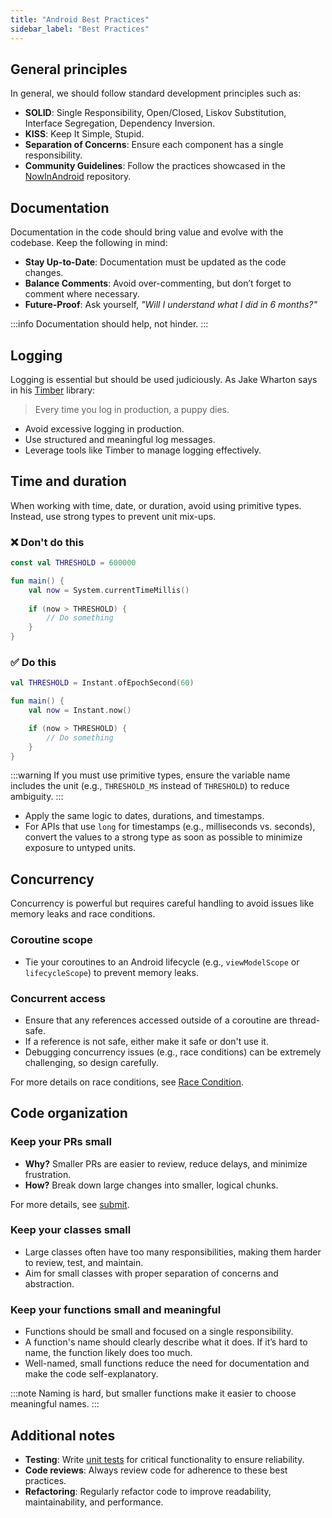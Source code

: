 ```yaml
---
title: "Android Best Practices"
sidebar_label: "Best Practices"
---
```


## General principles

In general, we should follow standard development principles such as:

- **SOLID**: Single Responsibility, Open/Closed, Liskov Substitution, Interface Segregation, Dependency Inversion.
- **KISS**: Keep It Simple, Stupid.
- **Separation of Concerns**: Ensure each component has a single responsibility.
- **Community Guidelines**: Follow the practices showcased in the [NowInAndroid](https://github.com/android/nowinandroid) repository.

## Documentation

Documentation in the code should bring value and evolve with the codebase. Keep the following in mind:

- **Stay Up-to-Date**: Documentation must be updated as the code changes.
- **Balance Comments**: Avoid over-commenting, but don’t forget to comment where necessary.
- **Future-Proof**: Ask yourself, *"Will I understand what I did in 6 months?"*

:::info
Documentation should help, not hinder.
:::

## Logging

Logging is essential but should be used judiciously. As Jake Wharton says in his [Timber](https://github.com/JakeWharton/timber) library:

> Every time you log in production, a puppy dies.

- Avoid excessive logging in production.
- Use structured and meaningful log messages.
- Leverage tools like Timber to manage logging effectively.

## Time and duration

When working with time, date, or duration, avoid using primitive types. Instead, use strong types to prevent unit mix-ups.

### ❌ Don't do this

```kotlin
const val THRESHOLD = 600000

fun main() {
    val now = System.currentTimeMillis()
    
    if (now > THRESHOLD) {
        // Do something
    }
}
```

### ✅ Do this

```kotlin
val THRESHOLD = Instant.ofEpochSecond(60)

fun main() {
    val now = Instant.now()

    if (now > THRESHOLD) {
        // Do something
    }
}
```

:::warning
If you must use primitive types, ensure the variable name includes the unit (e.g., `THRESHOLD_MS` instead of `THRESHOLD`) to reduce ambiguity.
:::

- Apply the same logic to dates, durations, and timestamps.
- For APIs that use `long` for timestamps (e.g., milliseconds vs. seconds), convert the values to a strong type as soon as possible to minimize exposure to untyped units.

## Concurrency

Concurrency is powerful but requires careful handling to avoid issues like memory leaks and race conditions.

### Coroutine scope

- Tie your coroutines to an Android lifecycle (e.g., `viewModelScope` or `lifecycleScope`) to prevent memory leaks.

### Concurrent access

- Ensure that any references accessed outside of a coroutine are thread-safe.
- If a reference is not safe, either make it safe or don't use it.
- Debugging concurrency issues (e.g., race conditions) can be extremely challenging, so design carefully.

For more details on race conditions, see [Race Condition](https://en.wikipedia.org/wiki/Race_condition#In_software).

## Code organization

### Keep your PRs small

- **Why?** Smaller PRs are easier to review, reduce delays, and minimize frustration.
- **How?** Break down large changes into smaller, logical chunks.

For more details, see [submit](submit).

### Keep your classes small

- Large classes often have too many responsibilities, making them harder to review, test, and maintain.
- Aim for small classes with proper separation of concerns and abstraction.

### Keep your functions small and meaningful

- Functions should be small and focused on a single responsibility.
- A function's name should clearly describe what it does. If it’s hard to name, the function likely does too much.
- Well-named, small functions reduce the need for documentation and make the code self-explanatory.

:::note
Naming is hard, but smaller functions make it easier to choose meaningful names.
:::

## Additional notes

- **Testing**: Write [unit tests](testing/unit_testing) for critical functionality to ensure reliability.
- **Code reviews**: Always review code for adherence to these best practices.
- **Refactoring**: Regularly refactor code to improve readability, maintainability, and performance.
